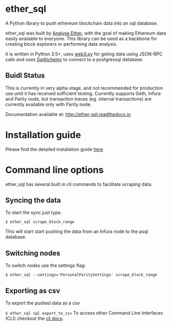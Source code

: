 # ether_sql
A Python library to push ethereum blockchain data into an sql database.

ether_sql was built by [Analyse Ether](https://www.analyseether.com/), with the goal of making Ethereum data easily available to everyone. This library can be used as a backbone for creating block explorers or performing data analysis.

It is written in Python 3.5+, uses [web3.py](https://github.com/ethereum/web3.py) for geting data using JSON-RPC calls and uses [SqlAlchemy](http://docs.sqlalchemy.org/en/latest/) to connect to a postgressql database.


## Buidl Status
This is currently in very alpha stage, and not recommended for production use until it has received sufficient testing.
Currently supports Geth, Infura and Parity node, but transaction traces (eg. internal transactions) are currently available only with Parity node.

Documentation available at: http://ether-sql.readthedocs.io

# Installation guide

Please find the detailed installation guide [here](http://ether-sql.readthedocs.io/en/latest/installation.html)


# Command line options
ether_sql has several built in cli commands to facilitate scraping data. 

## Syncing the data
To start the sync just type.


`$ ether_sql scrape_block_range `

This will start start pushing the data from an Infura node to the psql database. 


## Switching nodes

To switch nodes use the settings flag:


`$ ether_sql --settings='PersonalParitySettings' scrape_block_range `

## Exporting as csv

To export the pushed data as a csv

`$ ether_sql sql export_to_csv`
To access other Command Line Interfaces (CLI) checkout the [cli docs](http://ether-sql.readthedocs.io/en/latest/api/cli.html).

